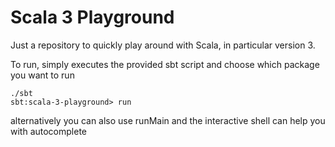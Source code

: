 # Scala 3 Playground

Just a repository to quickly play around with Scala, in particular version 3.

To run, simply executes the provided sbt script and choose which package you want to run
```
./sbt
sbt:scala-3-playground> run
```

alternatively you can also use runMain and the interactive shell can help you with autocomplete
